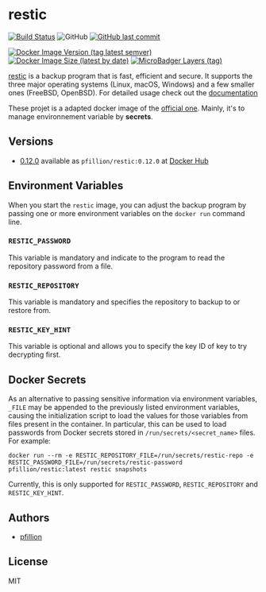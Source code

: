 # restic

[![Build Status](https://drone.pfillion.com/api/badges/pfillion/restic/status.svg?branch=master)](https://drone.pfillion.com/pfillion/restic)
![GitHub](https://img.shields.io/github/license/pfillion/restic)
[![GitHub last commit](https://img.shields.io/github/last-commit/pfillion/restic?logo=github)](https://github.com/pfillion/restic "GitHub projet")

[![Docker Image Version (tag latest semver)](https://img.shields.io/docker/v/pfillion/restic/latest?logo=docker)](https://hub.docker.com/r/pfillion/restic "Docker Hub Repository")
[![Docker Image Size (latest by date)](https://img.shields.io/docker/image-size/pfillion/restic/latest?logo=docker)](https://hub.docker.com/r/pfillion/restic "Docker Hub Repository")
[![MicroBadger Layers (tag)](https://img.shields.io/microbadger/layers/pfillion/restic/latest?logo=docker)](https://microbadger.com/images/pfillion/restic "Get your own commit badge on microbadger.com")

[restic](https://restic.net) is a backup program that is fast, efficient and secure. It supports the three major operating systems (Linux, macOS, Windows) and a few smaller ones (FreeBSD, OpenBSD). For detailed usage check out the [documentation](https://restic.readthedocs.io/en/latest)

These projet is a adapted docker image of the [official one](https://hub.docker.com/r/restic/restic). Mainly, it's to manage environnement variable by **secrets**.

## Versions

* [0.12.0](https://github.com/pfillion/restic/tree/master) available as ```pfillion/restic:0.12.0``` at [Docker Hub](https://hub.docker.com/r/pfillion/restic/)

## Environment Variables

When you start the `restic` image, you can adjust the backup program by passing one or more environment variables on the `docker run` command line.

### `RESTIC_PASSWORD`

This variable is mandatory and indicate to the program to read the repository password from a file.

### `RESTIC_REPOSITORY`

This variable is mandatory and specifies the repository to backup to or restore from.

### `RESTIC_KEY_HINT`

This variable is optional and allows you to specify the key ID of key to try decrypting first.

## Docker Secrets

As an alternative to passing sensitive information via environment variables, `_FILE` may be appended to the previously listed environment variables, causing the initialization script to load the values for those variables from files present in the container. In particular, this can be used to load passwords from Docker secrets stored in `/run/secrets/<secret_name>` files. For example:

```console
docker run --rm -e RESTIC_REPOSITORY_FILE=/run/secrets/restic-repo -e RESTIC_PASSWORD_FILE=/run/secrets/restic-password pfillion/restic:latest restic snapshots
```

Currently, this is only supported for `RESTIC_PASSWORD`, `RESTIC_REPOSITORY` and `RESTIC_KEY_HINT`.

## Authors

* [pfillion](https://github.com/pfillion)

## License

MIT
